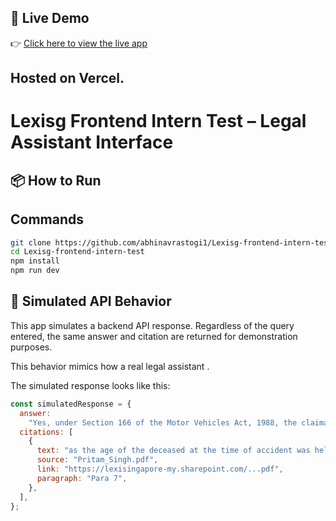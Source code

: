 ## 🔗 Live Demo

👉 [Click here to view the live app](https://lexisg-frontend-five.vercel.app/)

## Hosted on **Vercel**.


# Lexisg Frontend Intern Test – Legal Assistant Interface

## 📦 How to Run

##  Commands 
```bash
git clone https://github.com/abhinavrastogi1/Lexisg-frontend-intern-test.git
cd Lexisg-frontend-intern-test
npm install
npm run dev
```
## 🧪 Simulated API Behavior

This app simulates a backend API response. Regardless of the query entered, the same answer and citation are returned for demonstration purposes.

This behavior mimics how a real legal assistant .

The simulated response looks like this:

```js
const simulatedResponse = {
  answer:
    "Yes, under Section 166 of the Motor Vehicles Act, 1988, the claimants are entitled to an addition for future prospects even when the deceased was self-employed and aged 54–55 years at the time of the accident...",
  citations: [
    {
      text: "as the age of the deceased at the time of accident was held to be about 54-55 years...",
      source: "Pritam_Singh.pdf",
      link: "https://lexisingapore-my.sharepoint.com/...pdf",
      paragraph: "Para 7",
    },
  ],
};
```
